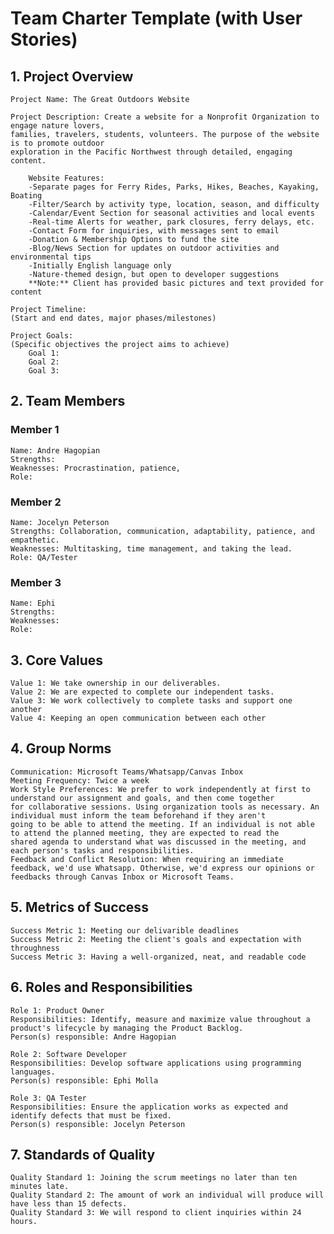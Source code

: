 # Team Charter Template (with User Stories)
## 1. Project Overview

    Project Name: The Great Outdoors Website
    
    Project Description: Create a website for a Nonprofit Organization to engage nature lovers, 
    families, travelers, students, volunteers. The purpose of the website is to promote outdoor 
    exploration in the Pacific Northwest through detailed, engaging content. 
    
        Website Features:
        -Separate pages for Ferry Rides, Parks, Hikes, Beaches, Kayaking, Boating
        -Filter/Search by activity type, location, season, and difficulty
        -Calendar/Event Section for seasonal activities and local events
        -Real-time Alerts for weather, park closures, ferry delays, etc.
        -Contact Form for inquiries, with messages sent to email
        -Donation & Membership Options to fund the site
        -Blog/News Section for updates on outdoor activities and environmental tips
        -Initially English language only
        -Nature-themed design, but open to developer suggestions
        **Note:** Client has provided basic pictures and text provided for content
    
    Project Timeline:
    (Start and end dates, major phases/milestones)
    
    Project Goals:
    (Specific objectives the project aims to achieve)
        Goal 1: 
        Goal 2: 
        Goal 3: 

## 2. Team Members

### Member 1

    Name: Andre Hagopian
    Strengths: 
    Weaknesses: Procrastination, patience, 
    Role:

### Member 2

    Name: Jocelyn Peterson
    Strengths: Collaboration, communication, adaptability, patience, and empathetic.
    Weaknesses: Multitasking, time management, and taking the lead.  
    Role: QA/Tester

### Member 3

    Name: Ephi
    Strengths:
    Weaknesses:
    Role:

## 3. Core Values

    Value 1: We take ownership in our deliverables.
    Value 2: We are expected to complete our independent tasks.
    Value 3: We work collectively to complete tasks and support one another
    Value 4: Keeping an open communication between each other

## 4. Group Norms

    Communication: Microsoft Teams/Whatsapp/Canvas Inbox
    Meeting Frequency: Twice a week
    Work Style Preferences: We prefer to work independently at first to understand our assignment and goals, and then come together 
    for collaborative sessions. Using organization tools as necessary. An individual must inform the team beforehand if they aren't 
    going to be able to attend the meeting. If an individual is not able to attend the planned meeting, they are expected to read the 
    shared agenda to understand what was discussed in the meeting, and each person's tasks and responsibilities.
    Feedback and Conflict Resolution: When requiring an immediate feedback, we'd use Whatsapp. Otherwise, we'd express our opinions or 
    feedbacks through Canvas Inbox or Microsoft Teams. 

## 5. Metrics of Success

    Success Metric 1: Meeting our delivarible deadlines
    Success Metric 2: Meeting the client's goals and expectation with throughness 
    Success Metric 3: Having a well-organized, neat, and readable code

## 6. Roles and Responsibilities

    Role 1: Product Owner
    Responsibilities: Identify, measure and maximize value throughout a product's lifecycle by managing the Product Backlog.
    Person(s) responsible: Andre Hagopian

    Role 2: Software Developer
    Responsibilities: Develop software applications using programming languages. 
    Person(s) responsible: Ephi Molla

    Role 3: QA Tester
    Responsibilities: Ensure the application works as expected and identify defects that must be fixed. 
    Person(s) responsible: Jocelyn Peterson

## 7. Standards of Quality

    Quality Standard 1: Joining the scrum meetings no later than ten minutes late.
    Quality Standard 2: The amount of work an individual will produce will have less than 15 defects. 
    Quality Standard 3: We will respond to client inquiries within 24 hours.
